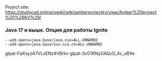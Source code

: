 Project site: https://studycad.online/xwiki/wiki/amberprojectkv/view/Amber%20project%20%28KV%29/ 
### Java 17 и выше. Опция для работы Ignite
```
--add-opens=java.base/java.nio=ALL-UNNAMED
--add-opens=java.base/sun.nio.ch=ALL-UNNAMED
````
glpat-FaXxyzA7VLxENz4VBrkv
glpat-3cG1KNyGAQcD_4c_sBXe